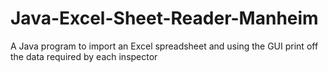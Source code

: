 # Java-Excel-Sheet-Reader-Manheim
A Java program to import an Excel spreadsheet and using the GUI print off the data required by each inspector

